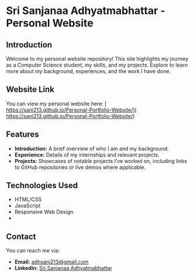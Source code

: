 # Sri Sanjanaa Adhyatmabhattar - Personal Website

## Introduction

Welcome to my personal website repository! This site highlights my journey as a Computer Science student, my skills, and my projects. Explore to learn more about my background, experiences, and the work I have done.

## Website Link

You can view my personal website here: [ https://sanj213.github.io/Personal-Portfolio-Website/]( https://sanj213.github.io/Personal-Portfolio-Website/)

## Features

- **Introduction:** A brief overview of who I am and my background.
- **Experience:** Details of my internships and relevant projects.
- **Projects:** Showcases of notable projects I’ve worked on, including links to GitHub repositories or live demos where applicable.

## Technologies Used

- HTML/CSS
- JavaScript
- Responsive Web Design
- 
## Contact

You can reach me via:
- **Email:** [adhsanj213@gmail.com](mailto:adhsanj213@gmail.com)
- **LinkedIn:** [Sri Sanjanaa Adhyatmabhattar](https://www.linkedin.com/in/sri-sanjanaa-adhyatmabhattar)

